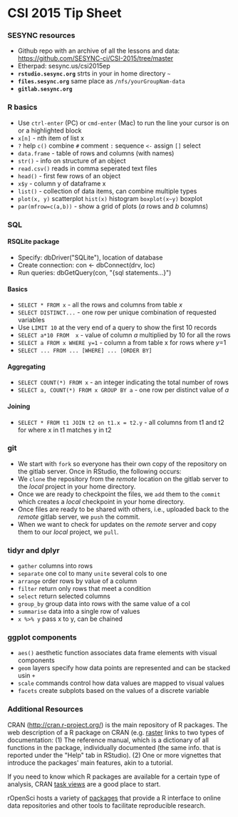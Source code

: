 # CSI 2015 Tip Sheet

### SESYNC resources
* Github repo with an archive of all the lessons and data: https://github.com/SESYNC-ci/CSI-2015/tree/master
* Etherpad: sesync.us/csi2015ep
* **```rstudio.sesync.org```** strts in your in home directory ```~```
* **```files.sesync.org```** same place as ```/nfs/yourGroupNam-data```
* **```gitlab.sesync.org```**

### R basics
* Use ```ctrl-enter``` (PC) or ```cmd-enter``` (Mac) to run the line your cursor is on or a highlighted block
* ```x[n]``` - nth item of list x
* ```?``` help  ```c()``` combine  ```#``` comment  ```:``` sequence  ```<-``` assign  ```[]``` select
* ```data.frame``` - table of rows and columns (with names)
* ```str()``` - info on structure of an object
* ```read.csv()``` reads in comma seperated text files 
* ```head()``` - first few rows of an object
* ```x$y``` - column y of dataframe x
* ```list()``` - collection of data items, can combine multiple types
* ```plot(x, y)``` scatterplot ```hist(x)``` histogram ```boxplot(x~y)``` boxplot
* ```par(mfrow=c(a,b))``` - show a grid of plots (_a_ rows and _b_ columns)

### SQL
#### RSQLite package
* Specify: dbDriver("SQLite"), location of database
* Create connection: con <- dbConnect(drv, loc)
* Run queries: dbGetQuery(con, "{sql statements...}")

#### Basics
* ```SELECT * FROM x``` - all the rows and columns from table _x_
* ```SELECT DISTINCT...``` - one row per unique combination of requested variables
* Use ```LIMIT 10``` at the very end of a query to show the first 10 records
* ```SELECT a*10 FROM  x``` - value of column _a_ multiplied by 10 for all the rows
* ```SELECT a FROM x WHERE y=1``` - column a from table x for rows where _y_=1
* ```SELECT ... FROM ... [WHERE] ... [ORDER BY] ```

#### Aggregating
* ```SELECT COUNT(*) FROM x``` - an integer indicating the total number of rows
* ```SELECT a, COUNT(*) FROM x GROUP BY a``` - one row per distinct value of _a_

#### Joining
* ```SELECT * FROM t1 JOIN t2 on t1.x = t2.y``` - all columns from t1 and t2 for where x in t1 matches y in t2

### git
* We start with ```fork``` so everyone has their own copy of the repository on the gitlab server. Once in RStudio, the following occurs:
* We ```clone``` the repository  from the *remote* location on the gitlab server to the *local* project in your home directory.
* Once we are ready to checkpoint the files, we ```add``` them to the ```commit``` which creates a _local_ checkpoint in your home directory.
* Once files are ready to be shared with others, i.e., uploaded back to the _remote_ gitlab server, we ```push``` the commit.
* When we want to check for updates on the _remote_ server and copy them to our _local_ project, we ```pull```.

### tidyr and dplyr
* ```gather``` columns into rows
* ```separate``` one col to many ```unite``` several cols to one
* ```arrange``` order rows by value of a column
* ```filter``` return only rows that meet a condition
* ```select``` return selected columns
* ```group_by``` group data into rows with the same value of a col
* ```summarise``` data into a single row of values
* ```x %>% y``` pass x to y, can be chained

### ggplot components
* ```aes()``` aesthetic function associates data frame elements with visual components
* ```geom``` layers specify how data points are represented and can be stacked usin ```+```
* ```scale``` commands control how data values are mapped to visual values
* ```facets``` create subplots based on the values of a discrete variable

### Additional Resources
CRAN (http://cran.r-project.org/) is the main repository of R packages. The web description of a R package on CRAN (e.g. [raster](http://cran.r-project.org/web/packages/raster/index.html)
links to two types of documentation: (1) The reference manual, which is a dictionary of all functions in the package, individually documented (the same info. that is reported under the "Help" tab in RStudio). (2) One or more vignettes that introduce the packages' main features, akin to a tutorial.

If you need to know which R packages are available for a certain type of analysis, CRAN [task views](https://cran.r-project.org/web/views/)
are a good place to start.

rOpenSci hosts a variety of [packages](https://ropensci.org/packages/) that provide a R interface to online data repositories and
other tools to facilitate reproducible research.